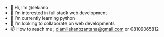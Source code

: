 - 👋 Hi, I’m @lekiano
- 👀 I’m interested in full stack web development 
- 🌱 I’m currently learning python
- 💞️ I’m looking to collaborate on web developments 
- 📫 How to reach me ; olamilekanbzantana@gmail.com or 08109065812


<!---
lekiano/lekiano is a ✨ special ✨ repository because its `README.md` (this file) appears on your GitHub profile.
You can click the Preview link to take a look at your changes.
--->
